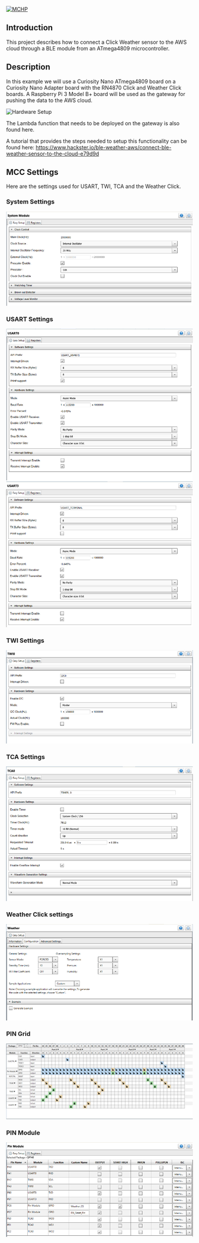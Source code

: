 <div id="readme" class="Box-body readme blob js-code-block-container">
  <article class="markdown-body entry-content p-3 p-md-6" itemprop="text"><p><a href="https://www.microchip.com" rel="nofollow"><img src="https://camo.githubusercontent.com/5fb5505f69a28ff407841612dfe2b7004f210594/68747470733a2f2f636c6475702e636f6d2f553071684c7742696a462e706e67" alt="MCHP" data-canonical-src="https://cldup.com/U0qhLwBijF.png" style="max-width:100%;"></a></p>

# Introduction
This project describes how to connect a Click Weather sensor to the AWS cloud through a BLE module from an ATmega4809 microcontroller.

# Description
In this example we will use a Curiosity Nano ATmega4809 board on a Curiosity Nano Adapter board with the RN4870 Click and Weather Click boards. A Raspberry Pi 3 Model B+ board will be used as the gateway for pushing the data to the AWS cloud.

![Hardware Setup](image/HWConf.svg)

The Lambda function that needs to be deployed on the gateway is also found here.

A tutorial that provides the steps needed to setup this functionality can be found here: https://www.hackster.io/ble-weather-aws/connect-ble-weather-sensor-to-the-cloud-e79d9d

# MCC Settings

Here are the settings used for USART, TWI, TCA and the Weather Click.

### System Settings

![System Module](image/SystemConf.PNG)

### USART Settings
![USART0 Module](image/USART0Conf.PNG)
![USART3 Module](image/USART3Conf.PNG)

### TWI Settings
![TWI0 Module](image/TWI0Conf.PNG)

### TCA Settings
![TCA0 Module](image/TCA0Conf.PNG)

### Weather Click settings
![Weather Click Settings](image/WeatherConf.PNG)


### PIN Grid
![PIN Grid](image/PinConfig.PNG)

### PIN Module
![PIN Module](image/PinModule.PNG)
